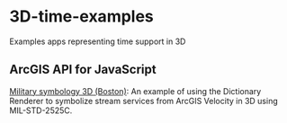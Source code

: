 # 3D-time-examples
 Examples apps representing time support in 3D

## ArcGIS API for JavaScript

[Military symbology 3D (Boston)](https://gvanmaren.github.io/3D-time-examples/js-api-demos/Boston_time_military/boston_3D_stream_military_symbology.html): An example of using the Dictionary Renderer to symbolize stream services from ArcGIS Velocity in 3D using MIL-STD-2525C.  
